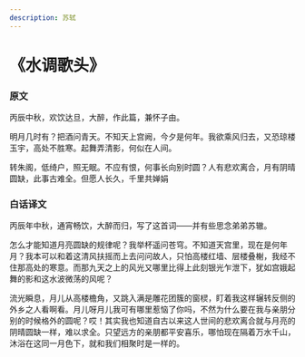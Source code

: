 ```yaml
---
description: 苏轼
---
```


# 《水调歌头》

### 原文

丙辰中秋，欢饮达旦，大醉，作此篇，兼怀子由。

明月几时有？把酒问青天。不知天上宫阙，今夕是何年。我欲乘风归去，又恐琼楼玉宇，高处不胜寒。起舞弄清影，何似在人间。

转朱阁，低绮户，照无眠。不应有恨，何事长向别时圆？人有悲欢离合，月有阴晴圆缺，此事古难全。但愿人长久，千里共婵娟

### 白话译文

丙辰年中秋，通宵畅饮，大醉而归，写了这首词——并有些思念弟弟苏辙。

怎么才能知道月亮圆缺的规律呢？我举杯遥问苍穹。不知道天宫里，现在是何年月？我本可以和着这清风扶摇而上去问问故人，只怕高楼红墙、层楼叠榭，我经不住那高处的寒意。而那九天之上的风光又哪里比得上此刻银光乍泄下，犹如宫娥起舞的影和这水波微荡的风呢？

流光瞬息，月儿从高楼檐角，又跳入满是雕花团簇的窗棂，盯着我这样辗转反侧的外乡之人看啊看。月儿呀月儿我可有哪里惹恼了你吗，不然为什么要在我与亲朋分别的时候格外的圆呢？哎！其实我也知道自古以来这人世间的悲欢离合就与月亮的阴晴圆缺一样，难以求全。只望远方的亲朋都平安喜乐，哪怕现在隔着万水千山，沐浴在这同一月色下，就和我们相聚时是一样的。
